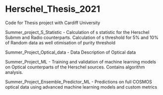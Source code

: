 # Herschel_Thesis_2021
Code for Thesis project with Cardiff University


Summer_project_S_Statistic - Calculation of s statistic for the Herschel Submm and Radio counterparts. Calculation of s threshold for 5% and 10% of Random data as well otimisation of purity threshold

Summer_Project_Optical_data - Data Description of Optical data

Summer_Project_ML - Training and validation of machine learning models on Optical counterparts of the Herschel sources. Contains algorithm analysis.

Summer_Project_Ensemble_Predictor_ML - Predictions on full COSMOS optical data using advanced machine learning models and custom metrics
